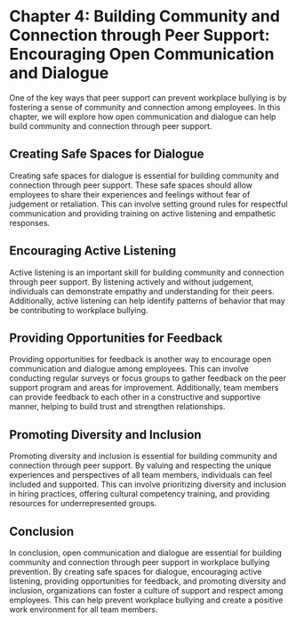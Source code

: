 Chapter 4: Building Community and Connection through Peer Support: Encouraging Open Communication and Dialogue
==============================================================================================================

One of the key ways that peer support can prevent workplace bullying is by fostering a sense of community and connection among employees. In this chapter, we will explore how open communication and dialogue can help build community and connection through peer support.

Creating Safe Spaces for Dialogue
---------------------------------

Creating safe spaces for dialogue is essential for building community and connection through peer support. These safe spaces should allow employees to share their experiences and feelings without fear of judgement or retaliation. This can involve setting ground rules for respectful communication and providing training on active listening and empathetic responses.

Encouraging Active Listening
----------------------------

Active listening is an important skill for building community and connection through peer support. By listening actively and without judgement, individuals can demonstrate empathy and understanding for their peers. Additionally, active listening can help identify patterns of behavior that may be contributing to workplace bullying.

Providing Opportunities for Feedback
------------------------------------

Providing opportunities for feedback is another way to encourage open communication and dialogue among employees. This can involve conducting regular surveys or focus groups to gather feedback on the peer support program and areas for improvement. Additionally, team members can provide feedback to each other in a constructive and supportive manner, helping to build trust and strengthen relationships.

Promoting Diversity and Inclusion
---------------------------------

Promoting diversity and inclusion is essential for building community and connection through peer support. By valuing and respecting the unique experiences and perspectives of all team members, individuals can feel included and supported. This can involve prioritizing diversity and inclusion in hiring practices, offering cultural competency training, and providing resources for underrepresented groups.

Conclusion
----------

In conclusion, open communication and dialogue are essential for building community and connection through peer support in workplace bullying prevention. By creating safe spaces for dialogue, encouraging active listening, providing opportunities for feedback, and promoting diversity and inclusion, organizations can foster a culture of support and respect among employees. This can help prevent workplace bullying and create a positive work environment for all team members.
